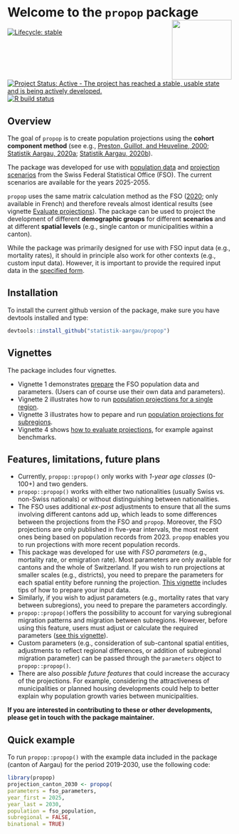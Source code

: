 
# Welcome to the `propop` package <a href="https://statistik-aargau.github.io/propop/"><img src="man/figures/logo.png" align="right" width = "134" /></a>

<!-- badges: start -->

[![Lifecycle: stable](https://img.shields.io/badge/lifecycle-stable-brightgreen.svg)](https://lifecycle.r-lib.org/articles/stages.html#stable)
[![Project Status: Active - The project has reached a stable, usable state and is being actively developed.](https://www.repostatus.org/badges/latest/active.svg)](https://www.repostatus.org/#active)
[![R build status](https://github.com/statistik-aargau/propop/workflows/R-CMD-check/badge.svg)](https://github.com/statistik-aargau/propop/actions)
<!-- badges: end -->


## Overview 

The goal of `propop` is to create population projections using the **cohort 
component method** (see e.g., 
[Preston, Guillot, and Heuveline, 2000](https://www.wiley.com/en-us/Demography%3A+Measuring+and+Modeling+Population+Processes-p-9781557864512); [Statistik Aargau, 2020a](https://www.ag.ch/media/kanton-aargau/dfr/dokumente/statistik/statistische-daten/oeffentliche-statistik/01-bevoelkerung/kantonsdaten/bevoelkerungsprognosen/bevoelkerungsprojektionen-2020-technischer-begleitbericht.pdf); 
[Statistik Aargau, 2020b](https://www.ag.ch/media/kanton-aargau/dfr/dokumente/statistik/statistische-daten/oeffentliche-statistik/01-bevoelkerung/kantonsdaten/bevoelkerungsprognosen/bevoelkerungsprojektionen-2020-hauptbericht-v2.pdf)). 

The package was developed for use with 
[population data](https://www.pxweb.bfs.admin.ch/pxweb) 
and [projection scenarios](https://www.bfs.admin.ch/bfs/en/home/statistics/population/population-projections/national-projections.html) 
from the Swiss Federal Statistical Office (FSO). The current scenarios are 
available for the years 2025-2055. 

`propop` uses the same matrix calculation method as the FSO 
([2020](https://github.com/statistik-aargau/propop-additional-resources/blob/358ffa280f3777af34d3ac4b2782c1171ed93beb/FSO_2020_Meth_scenarios%20cant.pdf); only available in French) 
and therefore reveals almost identical results (see vignette 
[Evaluate projections](https://statistik-aargau.github.io/propop/articles/evaluate.html)). 
The package can be used to project the development of different 
**demographic groups** for different **scenarios** and at different 
**spatial levels** (e.g., single canton or municipalities within a canton). 

While the package was primarily designed for use with FSO input data (e.g., 
mortality rates), it should in principle also work for other contexts (e.g., 
custom input data). However, it is important to provide the required input data 
in the 
[specified form](https://statistik-aargau.github.io/propop/articles/prepare_data.html).


## Installation

To install the current github version of the package, make sure you have devtools
installed and type:

``` r
devtools::install_github("statistik-aargau/propop")
```

## Vignettes

The package includes four vignettes.  

- Vignette 1 demonstrates 
[prepare](https://statistik-aargau.github.io/propop/articles/prepare_data.html) 
the FSO population data and parameters. (Users can of course use their own data 
and parameters).
- Vignette 2 illustrates how to run 
[population projections for a single region](https://statistik-aargau.github.io/propop/articles/project_single_region.html). 
- Vignette 3 illustrates how to pepare and run 
[population projections for subregions](https://statistik-aargau.github.io/propop/articles/project_subregions.html).
- Vignette 4 shows 
[how to evaluate projections](https://statistik-aargau.github.io/propop/articles/evaluate.html),
for example against benchmarks.

## Features, limitations, future plans

- Currently, `propop::propop()` only works with *1-year age classes* (0-100+) 
and two genders.     
- `propop::propop()` works with either two nationalities (usually Swiss vs. 
non-Swiss nationals) or without distinguishing between nationalities.  
- The FSO uses additional *ex-post* adjustments to ensure that all the sums 
involving different cantons add up, which leads to some differences
between the projections from the FSO and `propop`. Moreover, the FSO projections
are only published in five-year intervals, the most recent ones being based on 
population records from 2023. `propop` enables you to run projections with more
recent population records.
- This package was developed for use with *FSO parameters* (e.g., mortality rate,
or emigration rate). Most parameters are only available for cantons and the 
whole of Switzerland. If you wish to run projections at smaller scales (e.g., 
districts), you need to prepare the parameters for each spatial entity before 
running the projection. 
[This vignette](https://statistik-aargau.github.io/propop/articles/project_subregions.html)
includes tips of how to prepare your input data.  
- Similarly, if you wish to adjust parameters (e.g., mortality rates that 
vary between subregions), you need to prepare the parameters accordingly. 
- `propop::propop()`offers the possibility to account for varying 
subregional migration patterns and migration between subregions. However, before
using this feature, users must adjust or calculate the required parameters ([see this vignette](https://statistik-aargau.github.io/propop/articles/project_subregions.html)). 
- Custom parameters (e.g., consideration of sub-cantonal spatial entities, 
adjustments to reflect regional differences, or addition of subregional migration 
parameter) can be passed through the `parameters` object to `propop::propop()`. 
- There are also *possible future features* that could increase the accuracy of 
the projections. For example, considering the attractiveness of municipalities 
or planned housing developments could help to better explain why population 
growth varies between municipalities.  

**If you are interested in contributing to these or other developments, please
get in touch with the package maintainer.**

## Quick example

To run `propop::propop()` with the example data included in the package 
(canton of Aargau) for the period 2019-2030, use the following code:

``` r
library(propop)
projection_canton_2030 <- propop(
parameters = fso_parameters,
year_first = 2025,
year_last = 2030,
population = fso_population,
subregional = FALSE,
binational = TRUE)
```
